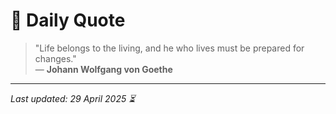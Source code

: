 # 📜 Daily Quote

> "Life belongs to the living, and he who lives must be prepared for changes."  
> — **Johann Wolfgang von Goethe**

---

_Last updated: 29 April 2025 ⏳_
